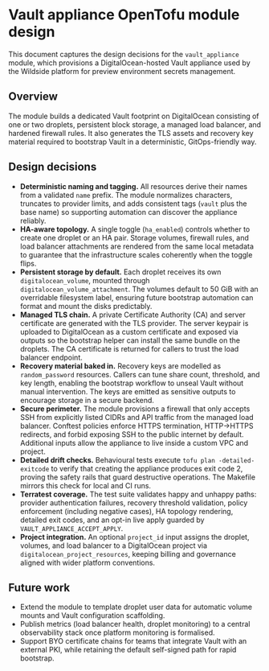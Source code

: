 # Vault appliance OpenTofu module design

This document captures the design decisions for the `vault_appliance` module,
which provisions a DigitalOcean-hosted Vault appliance used by the Wildside
platform for preview environment secrets management.

## Overview

The module builds a dedicated Vault footprint on DigitalOcean consisting of one
or two droplets, persistent block storage, a managed load balancer, and
hardened firewall rules. It also generates the TLS assets and recovery key
material required to bootstrap Vault in a deterministic, GitOps-friendly way.

## Design decisions

- **Deterministic naming and tagging.** All resources derive their names from a
  validated `name` prefix. The module normalizes characters, truncates to
  provider limits, and adds consistent tags (`vault` plus the base name) so
  supporting automation can discover the appliance reliably.
- **HA-aware topology.** A single toggle (`ha_enabled`) controls whether to
  create one droplet or an HA pair. Storage volumes, firewall rules, and load
  balancer attachments are rendered from the same local metadata to guarantee
  that the infrastructure scales coherently when the toggle flips.
- **Persistent storage by default.** Each droplet receives its own
  `digitalocean_volume`, mounted through `digitalocean_volume_attachment`. The
  volumes default to 50 GiB with an overridable filesystem label, ensuring
  future bootstrap automation can format and mount the disks predictably.
- **Managed TLS chain.** A private Certificate Authority (CA) and server certificate are generated with
  the TLS provider. The server keypair is uploaded to DigitalOcean as a custom
  certificate and exposed via outputs so the bootstrap helper can install the
  same bundle on the droplets. The CA certificate is returned for callers to
  trust the load balancer endpoint.
- **Recovery material baked in.** Recovery keys are modelled as
  `random_password` resources. Callers can tune share count, threshold, and key
  length, enabling the bootstrap workflow to unseal Vault without manual
  intervention. The keys are emitted as sensitive outputs to encourage storage
  in a secure backend.
- **Secure perimeter.** The module provisions a firewall that only accepts SSH
  from explicitly listed CIDRs and API traffic from the managed load balancer.
  Conftest policies enforce HTTPS termination, HTTP→HTTPS redirects, and forbid
  exposing SSH to the public internet by default. Additional inputs allow the
  appliance to live inside a custom VPC and project.
- **Detailed drift checks.** Behavioural tests execute
  `tofu plan -detailed-exitcode` to verify that creating the appliance produces
  exit code 2, proving the safety rails that guard destructive operations. The
  Makefile mirrors this check for local and CI runs.
- **Terratest coverage.** The test suite validates happy and unhappy paths:
  provider authentication failures, recovery threshold validation, policy
  enforcement (including negative cases), HA topology rendering, detailed exit
  codes, and an opt-in live apply guarded by `VAULT_APPLIANCE_ACCEPT_APPLY`.
- **Project integration.** An optional `project_id` input assigns the droplet,
  volumes, and load balancer to a DigitalOcean project via
  `digitalocean_project_resources`, keeping billing and governance aligned with
  wider platform conventions.

## Future work

- Extend the module to template droplet user data for automatic volume mounts
  and Vault configuration scaffolding.
- Publish metrics (load balancer health, droplet monitoring) to a central
  observability stack once platform monitoring is formalised.
- Support BYO certificate chains for teams that integrate Vault with an
  external PKI, while retaining the default self-signed path for rapid
  bootstrap.
